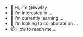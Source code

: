 - 👋 Hi, I’m @lwwlzy
- 👀 I’m interested in ...
- 🌱 I’m currently learning ...
- 💞️ I’m looking to collaborate on ...
- 📫 How to reach me ...

<!---
lwwlzy/lwwlzy is a ✨ special ✨ repository because its `README.md` (this file) appears on your GitHub profile.
You can click the Preview link to take a look at your changes.
--->
